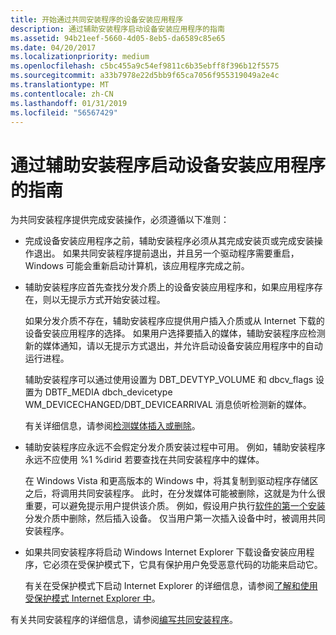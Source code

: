 ```yaml
---
title: 开始通过共同安装程序的设备安装应用程序
description: 通过辅助安装程序启动设备安装应用程序的指南
ms.assetid: 94b21eef-5660-4d05-8eb5-da6589c85e65
ms.date: 04/20/2017
ms.localizationpriority: medium
ms.openlocfilehash: c5bc455a9c54ef9811c6b35ebff8f396b12f5575
ms.sourcegitcommit: a33b7978e22d5bb9f65ca7056f955319049a2e4c
ms.translationtype: MT
ms.contentlocale: zh-CN
ms.lasthandoff: 01/31/2019
ms.locfileid: "56567429"
---
```

# <a name="guidelines-for-starting-device-installation-applications-through-co-installers"></a>通过辅助安装程序启动设备安装应用程序的指南


为共同安装程序提供完成安装操作，必须遵循以下准则：

-   完成设备安装应用程序之前，辅助安装程序必须从其完成安装页或完成安装操作退出。 如果共同安装程序提前退出，并且另一个驱动程序需要重启，Windows 可能会重新启动计算机，该应用程序完成之前。

-   辅助安装程序应首先查找分发介质上的设备安装应用程序和，如果应用程序存在，则以无提示方式开始安装过程。

    如果分发介质不存在，辅助安装程序应提供用户插入介质或从 Internet 下载的设备安装应用程序的选择。 如果用户选择要插入的媒体，辅助安装程序应检测新的媒体通知，请以无提示方式退出，并允许启动设备安装应用程序中的自动运行进程。

    辅助安装程序可以通过使用设置为 DBT_DEVTYP_VOLUME 和 dbcv_flags 设置为 DBTF_MEDIA dbch_devicetype WM_DEVICECHANGED/DBT_DEVICEARRIVAL 消息侦听检测新的媒体。

    有关详细信息，请参阅[检测媒体插入或删除](https://go.microsoft.com/fwlink/p/?linkid=161958)。

-   辅助安装程序应永远不会假定分发介质安装过程中可用。 例如，辅助安装程序永远不应使用 %1 %dirid 若要查找在共同安装程序中的媒体。

    在 Windows Vista 和更高版本的 Windows 中，将其复制到驱动程序存储区之后，将调用共同安装程序。 此时，在分发媒体可能被删除，这就是为什么很重要，可以避免提示用户提供该介质。 例如，假设用户执行[软件的第一个安装](software-first-installation.md)分发介质中删除，然后插入设备。 仅当用户第一次插入设备中时，被调用共同安装程序。

-   如果共同安装程序将启动 Windows Internet Explorer 下载设备安装应用程序，它必须在受保护模式下，它具有保护用户免受恶意代码的功能来启动它。

    有关在受保护模式下启动 Internet Explorer 的详细信息，请参阅[了解和使用受保护模式 Internet Explorer 中](https://go.microsoft.com/fwlink/p/?linkid=133163)。

有关共同安装程序的详细信息，请参阅[编写共同安装程序](writing-a-co-installer.md)。

 

 





